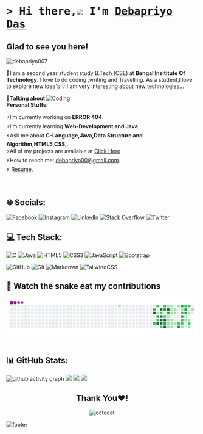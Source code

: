 
# <h1><samp>&gt; Hi there,<img src="https://emojipedia-us.s3.amazonaws.com/source/noto-emoji-animations/344/waving-hand_1f44b.gif" width="30">  I'm <a href="https://www.facebook.com/bamapada.das.56" target="_blank">Debapriyo Das</a></samp></h1>

## Glad to see you here! &nbsp;
<p align="left"><img src="https://komarev.com/ghpvc/?username=debapriyo007&label=Profile%20views&color=red&style=for-the-badge" alt="debapriyo007" width="140" /> </p>

📌I am a second year student study B.Tech (CSE) at **Bengal Insititute Of Technology**.
I love to do coding ,writing and Travelling.
As a student,I love to explore new idea's 💡.I am very interesting about new technologies...


<img align="right" alt="Coding" width="400" src="https://camo.githubusercontent.com/5ddf73ad3a205111cf8c686f687fc216c2946a75005718c8da5b837ad9de78c9/68747470733a2f2f7468756d62732e6766796361742e636f6d2f4576696c4e657874446576696c666973682d736d616c6c2e676966">



**💬Talking about Personal Stuffs:**

⚡I’m currently working on **ERROR 404**.<br>
⚡I’m currently learning **Web-Development and Java**.<br>
⚡Ask me about **C-Language,Java,Data Structure and Algorithm,HTML5,CSS,**.<br>
⚡All of my projects are available at [Click Here](https://github.com/debapriyo007)<br>
⚡How to reach me:  debapriyo00@gmail.com.<br>
⚡ [Resume](#).

</br>


        


## 🌐 Socials:

[![Facebook](https://img.shields.io/badge/Facebook-%231877F2.svg?logo=Facebook&logoColor=white)](https://www.facebook.com/bamapada.das.56/) [![Instagram](https://img.shields.io/badge/Instagram-%23E4405F.svg?logo=Instagram&logoColor=white)](https://www.instagram.com/debapriyo_009/) [![LinkedIn](https://img.shields.io/badge/LinkedIn-%230077B5.svg?logo=linkedin&logoColor=white)](https://linkedin.com/in/debapriyo007) [![Stack Overflow](https://img.shields.io/badge/-Stackoverflow-FE7A16?logo=stack-overflow&logoColor=white)](https://stackoverflow.com/users/20793136/debapriyo-das) ![Twitter](https://img.shields.io/badge/Twitter-%231DA1F2.svg?logo=Twitter&logoColor=white)

## 💻 Tech Stack:





![C](https://img.shields.io/badge/c-%2300599C.svg?style=for-the-badge&logo=c&logoColor=white)
![Java](https://img.shields.io/badge/java-%23ED8B00.svg?style=for-the-badge&logo=java&logoColor=white)
![HTML5](https://img.shields.io/badge/html5-%23E34F26.svg?style=for-the-badge&logo=html5&logoColor=white)
![CSS3](https://img.shields.io/badge/css3-%231572B6.svg?style=for-the-badge&logo=css3&logoColor=white)
![JavaScript](https://img.shields.io/badge/javascript-%23323330.svg?style=for-the-badge&logo=javascript&logoColor=%23F7DF1E)
![Bootstrap](https://img.shields.io/badge/Bootstrap-563D7C?style=for-the-badge&logo=bootstrap&logoColor=white)

![GitHub](https://img.shields.io/badge/github-%23121011.svg?style=for-the-badge&logo=github&logoColor=white)
![Git](https://img.shields.io/badge/git-%23F05033.svg?style=for-the-badge&logo=git&logoColor=white)
![Markdown](https://img.shields.io/badge/markdown-%23000000.svg?style=for-the-badge&logo=markdown&logoColor=white) 
![TailwindCSS](https://img.shields.io/badge/tailwindcss-%2338B2AC.svg?style=for-the-badge&logo=tailwind-css&logoColor=white)

## 🐍 Watch the snake eat my contributions
![snake gif](https://github.com/debapriyo007/debapriyo007/blob/output/github-contribution-grid-snake.gif)

## 📊 GitHub Stats:
![github activity graph](https://github-readme-activity-graph.cyclic.app/graph?username=debapriyo007&color=a855f7&line=9046FF&hide_title=true&hide_border=true&theme=github-compact&point=9046FF)
![](http://github-profile-summary-cards.vercel.app/api/cards/stats?username=debapriyo007&)
![](http://github-profile-summary-cards.vercel.app/api/cards/most-commit-language?username=debapriyo007&)
![](https://github-profile-summary-cards.vercel.app/api/cards/profile-details?username=debapriyo007&theme=vue)
<div align="center">

## Thank You❤️!

![octocat](https://user-images.githubusercontent.com/10498744/210113490-e2fad07f-4488-4da8-a656-b9abbdd8cb26.gif)

</div>

![footer](https://user-images.githubusercontent.com/10498744/210157572-1fca0242-8af2-46a6-bfa3-666ffd40ebde.svg)


#
